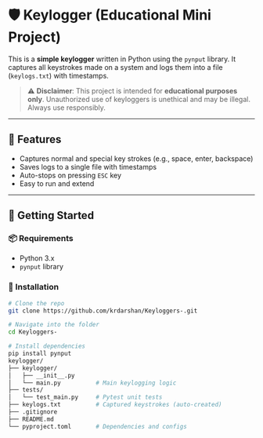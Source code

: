 # 🛡️ Keylogger (Educational Mini Project)

This is a **simple keylogger** written in Python using the `pynput` library. It captures all keystrokes made on a system and logs them into a file (`keylogs.txt`) with timestamps.

> ⚠️ **Disclaimer**: This project is intended for **educational purposes only**. Unauthorized use of keyloggers is unethical and may be illegal. Always use responsibly.

---

## 📁 Features

- Captures normal and special key strokes (e.g., space, enter, backspace)
- Saves logs to a single file with timestamps
- Auto-stops on pressing `ESC` key
- Easy to run and extend

---

## 🚀 Getting Started

### 📦 Requirements

- Python 3.x
- `pynput` library

### 🔧 Installation

```bash
# Clone the repo
git clone https://github.com/krdarshan/Keyloggers-.git

# Navigate into the folder
cd Keyloggers-

# Install dependencies
pip install pynput
keylogger/
├── keylogger/
│   ├── __init__.py
│   └── main.py          # Main keylogging logic
├── tests/
│   └── test_main.py     # Pytest unit tests
├── keylogs.txt          # Captured keystrokes (auto-created)
├── .gitignore
├── README.md
└── pyproject.toml       # Dependencies and configs
